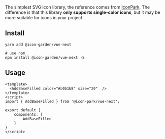 

The simplest SVG icon library, the reference comes from [IconPark](https://github.com/bytedance/IconPark).
The difference is that this library **only supports single-color icons**, but it may be more suitable for icons in your project

## Install

```
yarn add @icon-garden/vue-next

# use npm
npm install @icon-garden/vue-next -S
```

## Usage

```vue
<template>
  <AddBaseFilled color="#b0b1b8" size="20"  />
</template>
<script>
import { AddBaseFilled } from '@icon-park/vue-next';

export default {
    components: {
        AddBaseFilled
    }
}
</script>

```

